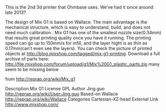 This is the 2nd 3d printer that Ohmbase uses.  We've had it since around late 2013?

The design of Mix G1 is based on Wallace. The main advantage is the mechanical structure, which is easy to understand, build, and does not need much calibration . Mix G1 has one of the smallest nozzle size(0.34mm) that results great printing quality once you have it running. The printing speed can go up to 150mm/s for infill, and the layer hight is as thin as 0.17mm(can't even see the layers). You can check the picture of printed objects at http://blog.mixshop.com/tagged/mix-g1-printing. Download a full archive of parts here: http://file.mixshop.com/forum/upload/g1/Mix%20G1_plastic_parts.zip many seem to be missing below

from http://reprap.org/wiki/Mix_g1

Description 	Mix G1
License 	GPL
Author 	Jing.guo http://reprap.org/wiki/User:Jing.guo
Based-on 	Wallace http://reprap.org/wiki/Wallace 
Categories 	Cartesian-XZ-head 
External Link 	 http://www.mixshop.com/
